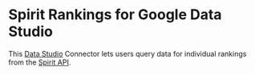 # Spirit Rankings for Google Data Studio 

This [Data Studio][data studio] Connector lets
users query data for individual rankings from the [Spirit API][spirit].

[data studio]: https://datastudio.google.com
[spirit]: https://developers.spiritapp.co
